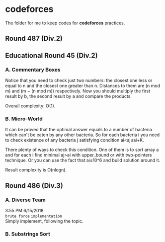 # codeforces
The folder for me to keep codes for **codeforces** practices.

## Round 487 (Div.2)

## Educational Round 45 (Div.2)
### A. Commentary Boxes
Notice that you need to check just two numbers: the closest one less or equal to n and the closest one greater than n. Distances to them are (n mod m) and (m − (n mod m)) respectively. Now you should multiply the first result by b, the second result by a and compare the products.

Overall complexity: O(1).  
### B. Micro-World
It can be proved that the optimal answer equals to a number of bacteria which can't be eaten by any other bacteria. So for each bacteria i you need to check existence of any bacteria j satisfying condition ai<aj≤ai+K.

There plenty of ways to check this condition. One of them is to sort array a and for each i find minimal aj>ai with upper_bound or with two-pointers technique. Or you can use the fact that ai≤10^6 and build solution around it.

Result complexity is O(nlogn).


## Round 486 (Div.3)
### A. Diverse Team
3:55 PM 6/15/2018  
`brute force` `implementation`  
Simply implement, following the topic.

### B. Substrings Sort

